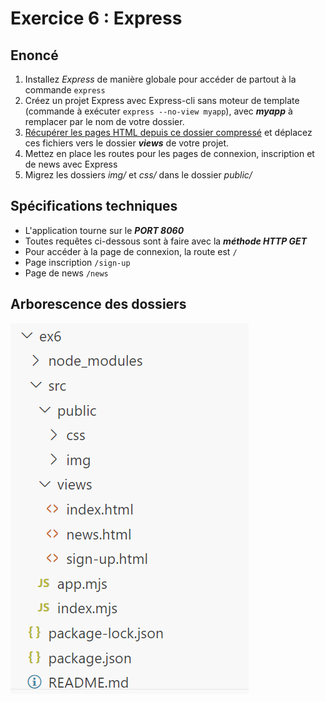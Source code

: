 # Exercice 6 : Express

## Enoncé

1. Installez *Express* de manière globale pour accéder de partout à la commande `express`
2. Créez un projet Express avec Express-cli sans moteur de template
(commande à exécuter `express --no-view myapp`), avec ***myapp*** à remplacer par le nom de votre dossier.
3. [Récupérer les pages HTML depuis ce dossier compressé](./ressources/ex6.zip) et déplacez ces fichiers vers le dossier ***views*** de votre projet.
4. Mettez en place les routes pour les pages de connexion, inscription et de news avec Express
5. Migrez les dossiers *img/* et *css/* dans le dossier *public/*

## Spécifications techniques 

- L'application tourne sur le ***PORT 8060***
- Toutes requêtes ci-dessous sont à faire avec la ***méthode HTTP GET***
- Pour accéder à la page de connexion, la route est `/`
- Page inscription `/sign-up`
- Page de news `/news`

## Arborescence des dossiers

![ex6](./ressources/img/ex6_arborescence.PNG)
